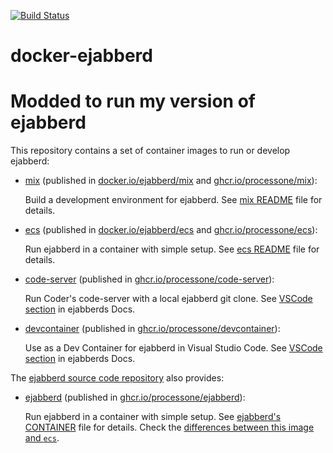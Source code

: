 
[![Build Status](https://github.com/processone/docker-ejabberd/actions/workflows/tests.yml/badge.svg)](https://github.com/processone/docker-ejabberd/actions/workflows/tests.yml)

# docker-ejabberd
# Modded to run my version of ejabberd

This repository contains a set of container images to run or develop ejabberd:

- [mix](mix/) (published in [docker.io/ejabberd/mix](https://hub.docker.com/r/ejabberd/mix/)
and [ghcr.io/processone/mix](https://github.com/processone/docker-ejabberd/pkgs/container/mix)):

  Build a development environment for ejabberd. See [mix README](mix/README.md) file for details.

- [ecs](ecs/) (published in [docker.io/ejabberd/ecs](https://hub.docker.com/r/ejabberd/ecs/)
and [ghcr.io/processone/ecs](https://github.com/processone/docker-ejabberd/pkgs/container/ecs)):

  Run ejabberd in a container with simple setup.
  See [ecs README](ecs/README.md) file for details.

- [code-server](code-server/) (published in [ghcr.io/processone/code-server](https://github.com/orgs/processone/packages/container/package/code-server)):

  Run Coder's code-server with a local ejabberd git clone.
  See [VSCode section](https://docs.ejabberd.im/developer/vscode/) in ejabberds Docs.

- [devcontainer](devcontainer/) (published in [ghcr.io/processone/devcontainer](https://github.com/orgs/processone/packages/container/package/devcontainer)):

  Use as a Dev Container for ejabberd in Visual Studio Code.
  See [VSCode section](https://docs.ejabberd.im/developer/vscode/) in ejabberds Docs.

The [ejabberd source code repository](https://github.com/processone/ejabberd) also provides:

- [ejabberd](https://github.com/processone/ejabberd/tree/master/.github/container) (published in [ghcr.io/processone/ejabberd](https://github.com/processone/ejabberd/pkgs/container/ejabberd)):

  Run ejabberd in a container with simple setup.
  See [ejabberd's CONTAINER](https://github.com/processone/ejabberd/blob/master/CONTAINER.md) file for details.
  Check the [differences between this image and `ecs`](https://github.com/processone/docker-ejabberd/blob/master/ecs/HUB-README.md#alternative-image-in-github).
